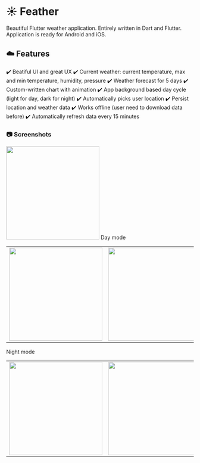 # :sunny: Feather
 Beautiful Flutter weather application. Entirely written in Dart and Flutter. Application is ready for Android and iOS.

## :cloud: Features
:heavy_check_mark: Beatiful UI and great UX
:heavy_check_mark: Current weather: current temperature, max and min temperature, humidity, pressure
:heavy_check_mark: Weather forecast for 5 days
:heavy_check_mark: Custom-written chart with animation
:heavy_check_mark: App background based day cycle (light for day, dark for night)
:heavy_check_mark: Automatically picks user location
:heavy_check_mark: Persist location and weather data
:heavy_check_mark: Works offline (user need to download data before)
:heavy_check_mark: Automatically refresh data every 15 minutes

### :camera: Screenshots 
<img width="250px" src="https://github.com/jhomlala/feather/blob/master/screenshots/feather.gif">
Day mode
<table>
  <tr>
    <td>
  <img width="250px" src="https://github.com/jhomlala/feather/blob/master/screenshots/1.png">
    </td>
    <td>
       <img width="250px" src="https://github.com/jhomlala/feather/blob/master/screenshots/2.png">
    </td>
    <td>
       <img width="250px" src="https://github.com/jhomlala/feather/blob/master/screenshots/3.png">
    </td>
    <td>
       <img width="250px" src="https://github.com/jhomlala/feather/blob/master/screenshots/4.png">
    </td>
     <td>
       <img width="250px" src="https://github.com/jhomlala/feather/blob/master/screenshots/5.png">
    </td>
  </tr>
  
</table>


Night mode
<table>
  <tr>
    <td>
  <img width="250px" src="https://github.com/jhomlala/feather/blob/master/screenshots/6.png">
    </td>
    <td>
       <img width="250px" src="https://github.com/jhomlala/feather/blob/master/screenshots/7.png">
    </td>
    <td>
       <img width="250px" src="https://github.com/jhomlala/feather/blob/master/screenshots/8.png">
    </td>
    <td>
       <img width="250px" src="https://github.com/jhomlala/feather/blob/master/screenshots/9.png">
    </td>
     <td>
       <img width="250px" src="https://github.com/jhomlala/feather/blob/master/screenshots/10.png">
    </td>
  </tr>
  
</table>
